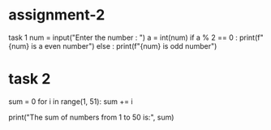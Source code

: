 # assignment-2
task 1 
num = input("Enter the number : ")
a = int(num)
if a % 2 == 0 :
    print(f"{num} is a even number")
else :
    print(f"{num} is odd number")


   # task 2
sum = 0
for i in range(1, 51):
    sum += i

print("The sum of numbers from 1 to 50 is:", sum) 
